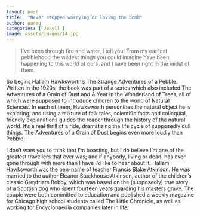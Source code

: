 ```yaml
---
layout: post
title:  "Never stopped worrying or loving the bomb"
author: parag
categories: [ Jekyll ]
image: assets/images/14.jpg
---
```

> I’ve been through fire and water, I tell you! From my earliest pebblehood the wildest things you could imagine have been happening to this world of ours, and I have been right in the midst of them.

So begins Hallam Hawksworth’s The Strange Adventures of a Pebble. Written in the 1920s, the book was part of a series which also included The Adventures of a Grain of Dust and A Year in the Wonderland of Trees, all of which were supposed to introduce children to the world of Natural Sciences. In each of them, Hawksworth personifies the natural object he is exploring, and using a mixture of folk tales, scientific facts and colloquial, friendly explanations guides the reader through the history of the natural world. It’s a real thrill of a ride, dramatizing the life cycle of supposedly dull things. The Adventures of a Grain of Dust begins even more loudly than Pebble:

I don’t want you to think that I’m boasting, but I do believe I’m one of the greatest travellers that ever was; and if anybody, living or dead, has ever gone through with more than I have I’d like to hear about it.
Hallam Hawksworth was the pen-name of teacher Francis Blake Atkinson. He was married to the author Eleanor Stackhouse Atkinson, author of the children’s classic Greyfriars Bobby, which was based on the (supposedly) true story of a Scottish dog who spent fourteen years guarding his masters grave. The couple were both committed to education and published a weekly magazine for Chicago high school students called The Little Chronicle, as well as working for Encyclopaedia companies later in life.
